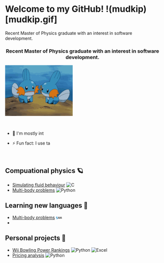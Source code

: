 # Welcome to my GitHub! !(mudkip)[mudkip.gif]

Recent Master of Physics graduate with an interest in software development.

</div>  

### <div align="center">Recent Master of Physics graduate with an interest in software development.</div> 

![mudkip](/Content\mudkip.gif)

<br/> 

- 🔭 I'm mostly int


- ⚡ Fun fact: I use ta  


<br/>

## Compuational physics 🪐
- [Simulating fluid behaviour](https://github.com/cooperdylan19/fluid-solver)  ![C](https://img.shields.io/badge/c-%2300599C.svg?style=for-the-badge&logo=c&logoColor=white)
- [Multi-body problems](...)  ![Python](https://img.shields.io/badge/Python-3670A0?style=flat&logo=python&logoColor=ffdd54)

## Learning new languages 🌱
- [Multi-body problems](...) <img src="/Content/SAS_logo.png" width=4% height=4%>
-

## Personal projects 🎳
- [Wii Bowling Power Rankings](...)  ![Python](https://img.shields.io/badge/Python-3670A0?style=flat&logo=python&logoColor=ffdd54) ![Excel](https://img.shields.io/badge/Microsoft_Excel-217346?style=for-the-badge&logo=microsoft-excel&logoColor=white)
- [Pricing analysis](...) ![Python](https://img.shields.io/badge/Python-3670A0?style=flat&logo=python&logoColor=ffdd54)
